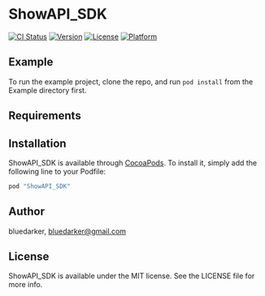 # ShowAPI_SDK

[![CI Status](http://img.shields.io/travis/bluedarker/ShowAPI_SDK.svg?style=flat)](https://travis-ci.org/bluedarker/ShowAPI_SDK)
[![Version](https://img.shields.io/cocoapods/v/ShowAPI_SDK.svg?style=flat)](http://cocoapods.org/pods/ShowAPI_SDK)
[![License](https://img.shields.io/cocoapods/l/ShowAPI_SDK.svg?style=flat)](http://cocoapods.org/pods/ShowAPI_SDK)
[![Platform](https://img.shields.io/cocoapods/p/ShowAPI_SDK.svg?style=flat)](http://cocoapods.org/pods/ShowAPI_SDK)

## Example

To run the example project, clone the repo, and run `pod install` from the Example directory first.

## Requirements

## Installation

ShowAPI_SDK is available through [CocoaPods](http://cocoapods.org). To install
it, simply add the following line to your Podfile:

```ruby
pod "ShowAPI_SDK"
```

## Author

bluedarker, bluedarker@gmail.com

## License

ShowAPI_SDK is available under the MIT license. See the LICENSE file for more info.
